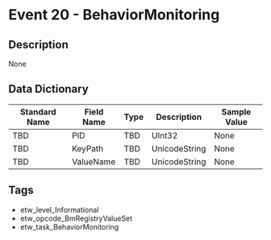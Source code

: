 # Event 20 - BehaviorMonitoring

## Description
None

## Data Dictionary
|Standard Name|Field Name|Type|Description|Sample Value|
|---|---|---|---|---|
|TBD|PID|TBD|UInt32|None|None|
|TBD|KeyPath|TBD|UnicodeString|None|None|
|TBD|ValueName|TBD|UnicodeString|None|None|

## Tags
* etw_level_Informational
* etw_opcode_BmRegistryValueSet
* etw_task_BehaviorMonitoring